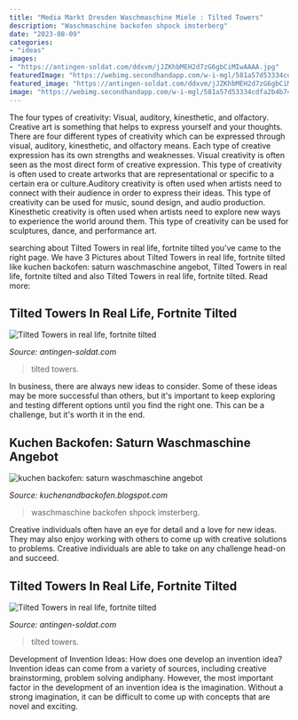 ```yaml
---
title: "Media Markt Dresden Waschmaschine Miele : Tilted Towers"
description: "Waschmaschine backofen shpock imsterberg"
date: "2023-08-09"
categories:
- "ideas"
images:
- "https://antingen-soldat.com/ddxvm/jJZKhbMEH2d7zG6gbCiMIwAAAA.jpg"
featuredImage: "https://webimg.secondhandapp.com/w-i-mgl/581a57d53334cdfa2b4b7482"
featured_image: "https://antingen-soldat.com/ddxvm/jJZKhbMEH2d7zG6gbCiMIwAAAA.jpg"
image: "https://webimg.secondhandapp.com/w-i-mgl/581a57d53334cdfa2b4b7482"
---
```



The four types of creativity: Visual, auditory, kinesthetic, and olfactory.
Creative art is something that helps to express yourself and your thoughts. There are four different types of creativity which can be expressed through visual, auditory, kinesthetic, and olfactory means. Each type of creative expression has its own strengths and weaknesses. Visual creativity is often seen as the most direct form of creative expression. This type of creativity is often used to create artworks that are representational or specific to a certain era or culture.Auditory creativity is often used when artists need to connect with their audience in order to express their ideas. This type of creativity can be used for music, sound design, and audio production. Kinesthetic creativity is often used when artists need to explore new ways to experience the world around them. This type of creativity can be used for sculptures, dance, and performance art.

	

		
searching about Tilted Towers in real life, fortnite tilted you've came to the right page. We have 3 Pictures about Tilted Towers in real life, fortnite tilted like kuchen backofen: saturn waschmaschine angebot, Tilted Towers in real life, fortnite tilted and also Tilted Towers in real life, fortnite tilted. Read more:
		
    
## Tilted Towers In Real Life, Fortnite Tilted

<img loading=lazy src="https://antingen-soldat.com/ddxvm/m_UuQ1wzIeAhL0h4sS8K3gHaEA.jpg" onerror="this.onerror=null;this.src='https://tse4.mm.bing.net/th?id=OIP.Kc3RbWk4k7iRjOY5toJ26wAAAA&amp;pid=15.1';" alt="Tilted Towers in real life, fortnite tilted">

_Source: antingen-soldat.com_

>tilted towers. 

	

In business, there are always new ideas to consider. Some of these ideas may be more successful than others, but it's important to keep exploring and testing different options until you find the right one. This can be a challenge, but it's worth it in the end.

    
## Kuchen Backofen: Saturn Waschmaschine Angebot

<img loading=lazy src="https://webimg.secondhandapp.com/w-i-mgl/581a57d53334cdfa2b4b7482" onerror="this.onerror=null;this.src='https://tse4.mm.bing.net/th?id=OIP.NJvQMH3VQuj5g1vFL_IX0wHaJ4&amp;pid=15.1';" alt="kuchen backofen: saturn waschmaschine angebot">

_Source: kuchenandbackofen.blogspot.com_

>waschmaschine backofen shpock imsterberg. 

	

Creative individuals often have an eye for detail and a love for new ideas. They may also enjoy working with others to come up with creative solutions to problems. Creative individuals are able to take on any challenge head-on and succeed.

    
## Tilted Towers In Real Life, Fortnite Tilted

<img loading=lazy src="https://antingen-soldat.com/ddxvm/jJZKhbMEH2d7zG6gbCiMIwAAAA.jpg" onerror="this.onerror=null;this.src='https://tse4.mm.bing.net/th?id=OIP.ojniVzBamqkAzJSt9uy3FwAAAA&amp;pid=15.1';" alt="Tilted Towers in real life, fortnite tilted">

_Source: antingen-soldat.com_

>tilted towers. 

	

Development of Invention Ideas: How does one develop an invention idea?
Invention ideas can come from a variety of sources, including creative brainstorming, problem solving andiphany. However, the most important factor in the development of an invention idea is the imagination. Without a strong imagination, it can be difficult to come up with concepts that are novel and exciting.

